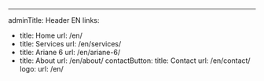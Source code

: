 ---
adminTitle: Header EN
links: 
  - title: Home
    url: /en/
  - title: Services
    url: /en/services/    
  - title: Ariane 6
    url: /en/ariane-6/    
  - title: About
    url: /en/about/
contactButton:
  title: Contact 
  url: /en/contact/
logo:
  url: /en/